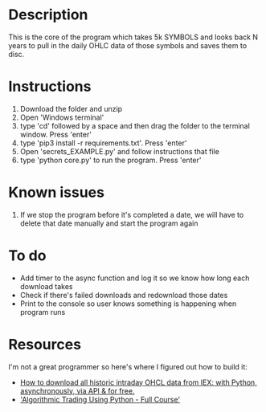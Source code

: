 # Description

This is the core of the program which takes 5k SYMBOLS and looks back N years to pull in the daily OHLC data of those symbols and saves them to disc.

# Instructions 

1. Download the folder and unzip
2. Open 'Windows terminal'
3. type 'cd' followed by a space and then drag the folder to the terminal window. Press 'enter'
4. type 'pip3 install -r requirements.txt'. Press 'enter'
5. Open 'secrets_EXAMPLE.py' and follow instructions that file
5. type 'python core.py' to run the program. Press 'enter'

# Known issues

1. If we stop the program before it's completed a date, we will have to delete that date manually and start the program again 

# To do

* Add timer to the async function and log it so we know how long each download takes
* Check if there's failed downloads and redownload those dates
* Print to the console so user knows something is happening when program runs

# Resources

I'm not a great programmer so here's where I figured out how to build it:

* [How to download all historic intraday OHCL data from IEX: with Python, asynchronously, via API & for free.](https://towardsdatascience.com/how-to-download-all-historic-intraday-ohcl-data-from-iex-with-python-asynchronously-via-api-b5b04a31b187)
* ['Algorithmic Trading Using Python - Full Course'](https://www.youtube.com/watch?v=xfzGZB4HhEE&t=3143s)



